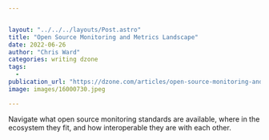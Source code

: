 ```yaml
---


layout: "../../../layouts/Post.astro"
title: "Open Source Monitoring and Metrics Landscape"
date: 2022-06-26
author: "Chris Ward"
categories: writing dzone
tags: 
  - 
publication_url: "https://dzone.com/articles/open-source-monitoring-and-metrics-landscape"
image: images/16000730.jpeg

---
```

Navigate what open source monitoring standards are available, where in the ecosystem they fit, and how interoperable they are with each other.

